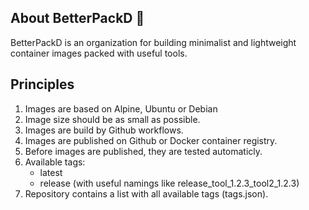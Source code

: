 ## About BetterPackD 👋

BetterPackD is an organization for building minimalist and lightweight container images packed with useful tools.

## Principles

1. Images are based on Alpine, Ubuntu or Debian
2. Image size should be as small as possible.
3. Images are build by Github workflows.
4. Images are published on Github or Docker container registry.
5. Before images are published, they are tested automaticly. 
6. Available tags:
   - latest
   - release (with useful namings like release_tool_1.2.3_tool2_1.2.3)
7. Repository contains a list with all available tags (tags.json).
